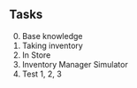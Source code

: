 ## Tasks

0. Base knowledge
1. Taking inventory 
2. In Store 
3. Inventory Manager Simulator
4. Test 1, 2, 3 